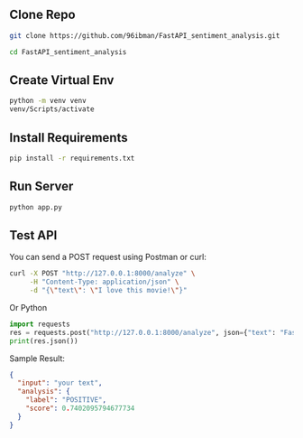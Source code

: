 ## Clone Repo
```bash
git clone https://github.com/96ibman/FastAPI_sentiment_analysis.git

cd FastAPI_sentiment_analysis
```

## Create Virtual Env
```bash
python -m venv venv
venv/Scripts/activate
```

## Install Requirements
```bash
pip install -r requirements.txt
```

## Run Server
```bash
python app.py
```

## Test API
You can send a POST request using Postman or curl:
```bash
curl -X POST "http://127.0.0.1:8000/analyze" \
     -H "Content-Type: application/json" \
     -d "{\"text\": \"I love this movie!\"}"
```
Or Python
```python
import requests
res = requests.post("http://127.0.0.1:8000/analyze", json={"text": "FastAPI is awesome!"})
print(res.json())
```
Sample Result:
```json
{
  "input": "your text",
  "analysis": {
    "label": "POSITIVE",
    "score": 0.7402095794677734
  }
}
```